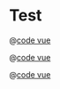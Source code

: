# Test

<Test />

@[code vue](~/Test.vue)

@[code vue](@/Button/Button.vue)

@[code vue](_/package.json)

